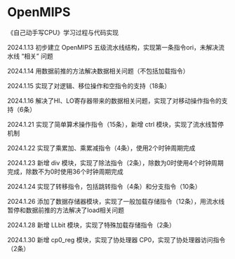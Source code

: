 # OpenMIPS
《自己动手写CPU》学习过程与代码实现 

2024.1.13 初步建立 OpenMIPS 五级流水线结构，实现第一条指令ori，未解决流水线 “相关” 问题

2024.1.14 用数据前推的方法解决数据相关问题（不包括加载指令）

2024.1.15 实现了对逻辑、移位操作和空指令的支持（18条）

2024.1.16 解决了HI、LO寄存器带来的数据相关问题，实现了对移动操作指令的支持（6条）

2024.1.21 实现了简单算术操作指令（15条），新增 ctrl 模块，实现了流水线暂停机制

2024.1.22 实现了乘累加、乘累减指令（4条），使用2个时钟周期完成

2024.1.23 新增 div 模块，实现了除法指令（2条），除数为0时使用4个时钟周期完成，除数不为0时使用36个时钟周期完成

2024.1.24 实现了转移指令，包括跳转指令（4条）和分支指令（10条）

2024.1.26 添加了数据存储器模块，实现了一般加载存储指令（12条），用流水线暂停和数据前推的方法解决了load相关问题

2024.1.28 新增 LLbit 模块，实现了特殊加载存储指令（2条）

2024.1.30 新增 cp0_reg 模块，实现了协处理器 CP0，实现了协处理器访问指令（2条）
